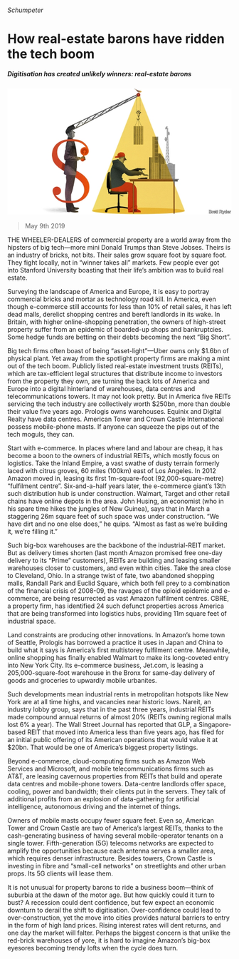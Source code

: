 ###### Schumpeter

# How real-estate barons have ridden the tech boom 

##### Digitisation has created unlikely winners: real-estate barons 

![image](images/20190511_WBD000_0.jpg) 

> May 9th 2019 

THE WHEELER-DEALERS of commercial property are a world away from the hipsters of big tech—more mini Donald Trumps than Steve Jobses. Theirs is an industry of bricks, not bits. Their sales grow square foot by square foot. They fight locally, not in “winner takes all” markets. Few people ever got into Stanford University boasting that their life’s ambition was to build real estate. 

Surveying the landscape of America and Europe, it is easy to portray commercial bricks and mortar as technology road kill. In America, even though e-commerce still accounts for less than 10% of retail sales, it has left dead malls, derelict shopping centres and bereft landlords in its wake. In Britain, with higher online-shopping penetration, the owners of high-street property suffer from an epidemic of boarded-up shops and bankruptcies. Some hedge funds are betting on their debts becoming the next “Big Short”. 

Big tech firms often boast of being “asset-light”—Uber owns only $1.6bn of physical plant. Yet away from the spotlight property firms are making a mint out of the tech boom. Publicly listed real-estate investment trusts (REITs), which are tax-efficient legal structures that distribute income to investors from the property they own, are turning the back lots of America and Europe into a digital hinterland of warehouses, data centres and telecommunications towers. It may not look pretty. But in America five REITs servicing the tech industry are collectively worth $250bn, more than double their value five years ago. Prologis owns warehouses. Equinix and Digital Realty have data centres. American Tower and Crown Castle International possess mobile-phone masts. If anyone can squeeze the pips out of the tech moguls, they can. 

Start with e-commerce. In places where land and labour are cheap, it has become a boon to the owners of industrial REITs, which mostly focus on logistics. Take the Inland Empire, a vast swathe of dusty terrain formerly laced with citrus groves, 60 miles (100km) east of Los Angeles. In 2012 Amazon moved in, leasing its first 1m-square-foot (92,000-square-metre) “fulfilment centre”. Six-and-a-half years later, the e-commerce giant’s 13th such distribution hub is under construction. Walmart, Target and other retail chains have online depots in the area. John Husing, an economist (who in his spare time hikes the jungles of New Guinea), says that in March a staggering 26m square feet of such space was under construction. “We have dirt and no one else does,” he quips. “Almost as fast as we’re building it, we’re filling it.” 

Such big-box warehouses are the backbone of the industrial-REIT market. But as delivery times shorten (last month Amazon promised free one-day delivery to its “Prime” customers), REITs are building and leasing smaller warehouses closer to customers, and even within cities. Take the area close to Cleveland, Ohio. In a strange twist of fate, two abandoned shopping malls, Randall Park and Euclid Square, which both fell prey to a combination of the financial crisis of 2008-09, the ravages of the opioid epidemic and e-commerce, are being resurrected as vast Amazon fulfilment centres. CBRE, a property firm, has identified 24 such defunct properties across America that are being transformed into logistics hubs, providing 11m square feet of industrial space. 

Land constraints are producing other innovations. In Amazon’s home town of Seattle, Prologis has borrowed a practice it uses in Japan and China to build what it says is America’s first multistorey fulfilment centre. Meanwhile, online shopping has finally enabled Walmart to make its long-coveted entry into New York City. Its e-commerce business, Jet.com, is leasing a 205,000-square-foot warehouse in the Bronx for same-day delivery of goods and groceries to upwardly mobile urbanites. 

Such developments mean industrial rents in metropolitan hotspots like New York are at all time highs, and vacancies near historic lows. Nareit, an industry lobby group, says that in the past three years, industrial REITs made compound annual returns of almost 20% (REITs owning regional malls lost 6% a year). The Wall Street Journal has reported that GLP, a Singapore-based REIT that moved into America less than five years ago, has filed for an initial public offering of its American operations that would value it at $20bn. That would be one of America’s biggest property listings. 

Beyond e-commerce, cloud-computing firms such as Amazon Web Services and Microsoft, and mobile telecommunications firms such as AT&T, are leasing cavernous properties from REITs that build and operate data centres and mobile-phone towers. Data-centre landlords offer space, cooling, power and bandwidth; their clients put in the servers. They talk of additional profits from an explosion of data-gathering for artificial intelligence, autonomous driving and the internet of things. 

Owners of mobile masts occupy fewer square feet. Even so, American Tower and Crown Castle are two of America’s largest REITs, thanks to the cash-generating business of having several mobile-operator tenants on a single tower. Fifth-generation (5G) telecoms networks are expected to amplify the opportunities because each antenna serves a smaller area, which requires denser infrastructure. Besides towers, Crown Castle is investing in fibre and “small-cell networks” on streetlights and other urban props. Its 5G clients will lease them. 

It is not unusual for property barons to ride a business boom—think of suburbia at the dawn of the motor age. But how quickly could it turn to bust? A recession could dent confidence, but few expect an economic downturn to derail the shift to digitisation. Over-confidence could lead to over-construction, yet the move into cities provides natural barriers to entry in the form of high land prices. Rising interest rates will dent returns, and one day the market will falter. Perhaps the biggest concern is that unlike the red-brick warehouses of yore, it is hard to imagine Amazon’s big-box eyesores becoming trendy lofts when the cycle does turn. 

